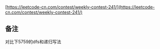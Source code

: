 [https://leetcode-cn.com/contest/weekly-contest-241/](https://leetcode-cn.com/contest/weekly-contest-241/)


##  备注  ##
对比下5759的dfs和递归写法